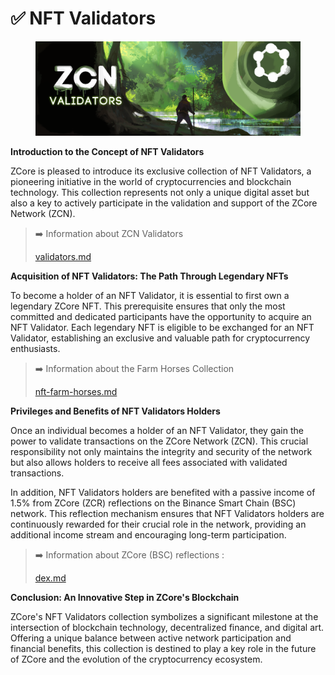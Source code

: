 # ✅ NFT Validators

<figure><img src="../.gitbook/assets/ZCore_Passport-NFT-Cover.png" alt=""><figcaption></figcaption></figure>

**Introduction to the Concept of NFT Validators**

ZCore is pleased to introduce its exclusive collection of NFT Validators, a pioneering initiative in the world of cryptocurrencies and blockchain technology. This collection represents not only a unique digital asset but also a key to actively participate in the validation and support of the ZCore Network (ZCN).

> :arrow_right: Information about ZCN Validators
>
> [validators.md](zcore-evm-zcn/validators.md "mention")

**Acquisition of NFT Validators: The Path Through Legendary NFTs**

To become a holder of an NFT Validator, it is essential to first own a legendary ZCore NFT. This prerequisite ensures that only the most committed and dedicated participants have the opportunity to acquire an NFT Validator. Each legendary NFT is eligible to be exchanged for an NFT Validator, establishing an exclusive and valuable path for cryptocurrency enthusiasts.

> :arrow_right: Information about the Farm Horses Collection
>
> [nft-farm-horses.md](nft-farm-horses.md "mention")

**Privileges and Benefits of NFT Validators Holders**

Once an individual becomes a holder of an NFT Validator, they gain the power to validate transactions on the ZCore Network (ZCN). This crucial responsibility not only maintains the integrity and security of the network but also allows holders to receive all fees associated with validated transactions.

In addition, NFT Validators holders are benefited with a passive income of 1.5% from ZCore (ZCR) reflections on the Binance Smart Chain (BSC) network. This reflection mechanism ensures that NFT Validators holders are continuously rewarded for their crucial role in the network, providing an additional income stream and encouraging long-term participation.

> :arrow_right: Information about ZCore (BSC) reflections :&#x20;
>
> [dex.md](zcr-token-bsc/dex.md "mention")

**Conclusion: An Innovative Step in ZCore's Blockchain**

ZCore's NFT Validators collection symbolizes a significant milestone at the intersection of blockchain technology, decentralized finance, and digital art. Offering a unique balance between active network participation and financial benefits, this collection is destined to play a key role in the future of ZCore and the evolution of the cryptocurrency ecosystem.
